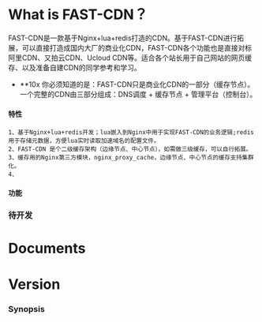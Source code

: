 # What is FAST-CDN？
FAST-CDN是一款基于Nginx+lua+redis打造的CDN。基于FAST-CDN进行拓展，可以直接打造成国内大厂的商业化CDN，FAST-CDN各个功能也是直接对标阿里CDN、又拍云CDN、Ucloud CDN等。适合各个站长用于自己网站的网页缓存、以及准备自建CDN的同学参考和学习。
- **10x 你必须知道的是：FAST-CDN只是商业化CDN的一部分（缓存节点）。一个完整的CDN由三部分组成：DNS调度 + 缓存节点 + 管理平台（控制台）。

#### 特性
    1、基于Nginx+lua+redis开发；lua嵌入到Nginx中用于实现FAST-CDN的业务逻辑;redis用于存储元数据，方便lua实时读取加速域名的配置文件。
    2、FAST-CDN 是个二级缓存架构（边缘节点、中心节点），如需做三级缓存，可以自行拓展。
    3、缓存用的Nginx第三方模块，nginx_proxy_cache，边缘节点、中心节点的缓存支持集群化。
    4、

#### 功能

### 待开发


# Documents

# Version

### Synopsis
